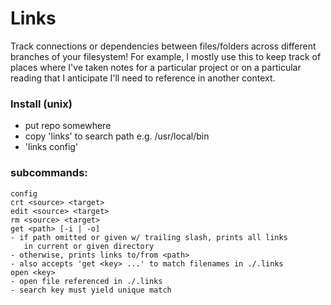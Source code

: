 

# Links

Track connections or dependencies between files/folders across different branches of your filesystem! For example, I mostly use this to keep track of places where I've taken notes for a particular project or on a particular reading that I anticipate I'll need to reference in another context.


### Install (unix)

* put repo somewhere
* copy 'links' to search path e.g. /usr/local/bin
* 'links config'


### subcommands:

```
config
crt <source> <target>
edit <source> <target>
rm <source> <target>
get <path> [-i | -o]
- if path omitted or given w/ trailing slash, prints all links
   in current or given directory
- otherwise, prints links to/from <path>
- also accepts 'get <key> ...' to match filenames in ./.links
open <key>
- open file referenced in ./.links
- search key must yield unique match
```
